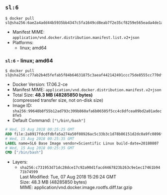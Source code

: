 ## `sl:6`

```console
$ docker pull sl@sha256:6ae2a4add44b5935bb4347c5fa1649cd8eab7f2e35cf8259e565eada4de1a2db
```

-	Manifest MIME: `application/vnd.docker.distribution.manifest.list.v2+json`
-	Platforms:
	-	linux; amd64

### `sl:6` - linux; amd64

```console
$ docker pull sl@sha256:c77ab2b4d5fefab5f84b64631875c3aeaf442142491ccc75de8555cc770df2fa
```

-	Docker Version: 17.06.2-ce
-	Manifest MIME: `application/vnd.docker.distribution.manifest.v2+json`
-	Total Size: **48.3 MB (48285850 bytes)**  
	(compressed transfer size, not on-disk size)
-	Image ID: `sha256:99648b8f55b12ad793c399b860afa6b06505f5cc4c8dfcea09bd2a01adec8fe5`
-	Default Command: `["\/bin\/bash"]`

```dockerfile
# Wed, 15 Aug 2018 00:25:25 GMT
ADD file:2a8917fdcdfdbfa5a274a50f08926ac5c33b3c1d78b86151d2dc0a9fc0896f72 in / 
# Wed, 15 Aug 2018 00:25:35 GMT
LABEL name=SL6 Base Image vendor=Scientific Linux build-date=20180807
# Wed, 15 Aug 2018 00:25:35 GMT
CMD ["/bin/bash"]
```

-	Layers:
	-	`sha256:c731953d71dc28dce17c92a90d1facd4467823b263c9e1ec17461b9471b74599`  
		Last Modified: Tue, 07 Aug 2018 15:26:24 GMT  
		Size: 48.3 MB (48285850 bytes)  
		MIME: application/vnd.docker.image.rootfs.diff.tar.gzip

